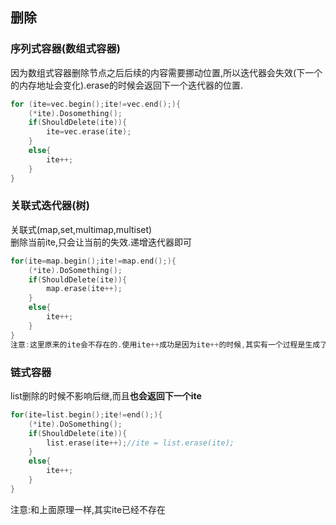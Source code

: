 ## 删除
### 序列式容器(数组式容器)
因为数组式容器删除节点之后后续的内容需要挪动位置,所以迭代器会失效(下一个的内存地址会变化).erase的时候会返回下一个迭代器的位置.
```cpp
for (ite=vec.begin();ite!=vec.end();){
    (*ite).Dosomething();
    if(ShouldDelete(ite)){
        ite=vec.erase(ite);
    }
    else{
        ite++;
    }
}
```
### 关联式迭代器(树)
关联式(map,set,multimap,multiset)  
删除当前ite,只会让当前的失效.递增迭代器即可
```cpp
for(ite=map.begin();ite!=map.end();){
    (*ite).DoSomething();
    if(ShouldDelete(ite)){
        map.erase(ite++);
    }
    else{
        ite++;
    }
}
注意:这里原来的ite会不存在的.使用ite++成功是因为ite++的时候,其实有一个过程是生成了临时变量,返回的是临时变量.执行`map.erase(ite++)`的时候,erase的是ite,但是ite最后是被临时变量ite
```

### 链式容器
list删除的时候不影响后继,而且**也会返回下一个ite**
```cpp
for(ite=list.begin();ite!=end();){
    (*ite).DoSomething();
    if(ShouldDelete(ite)){
        list.erase(ite++);//ite = list.erase(ite);
    }
    else{
        ite++;
    }
}
```
注意:和上面原理一样,其实ite已经不存在
